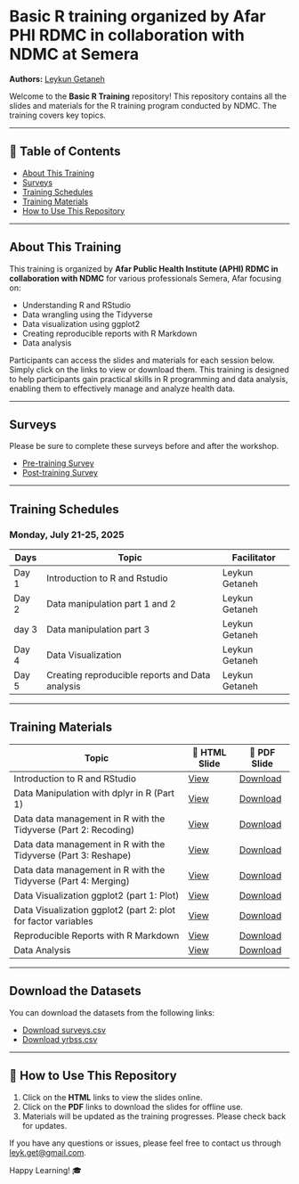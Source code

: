 # Basic R training organized by Afar PHI RDMC in collaboration with NDMC at Semera

**Authors:** [Leykun Getaneh](https://github.com/leykunget)  

Welcome to the **Basic R Training** repository! This repository contains all the slides and materials for the R training program conducted by NDMC. The training covers key topics.

---

## 📌 Table of Contents
- [About This Training](#about-this-training)
- [Surveys](#surveys)
- [Training Schedules](#training-schedules)
- [Training Materials](#training-materials)
- [How to Use This Repository](#how-to-use-this-repository)

---

## About This Training
This training is organized by **Afar Public Health Institute (APHI) RDMC in collaboration with NDMC** for various professionals Semera, Afar focusing on: 

- Understanding R and RStudio
- Data wrangling using the Tidyverse 
- Data visualization using ggplot2 
- Creating reproducible reports with R Markdown 
- Data analysis 

Participants can access the slides and materials for each session below. Simply click on the links to view or download them.
This training is designed to help participants gain practical skills in R programming and data analysis, enabling them to effectively manage and analyze health data.

---

## Surveys
Please be sure to complete these surveys before and after the workshop.

- [Pre-training Survey](https://forms.gle/Y4oyyewFZwW1fZhh6)
- [Post-training Survey]()

---

##  Training Schedules 

### Monday, July 21-25, 2025

| Days  | Topic | Facilitator |
|------|-----------------------------------------------|-------------|
| Day 1 | Introduction to R and Rstudio  | Leykun Getaneh|
| Day 2 | Data manipulation part 1 and 2 | Leykun Getaneh |
| day 3 | Data manipulation part 3  | Leykun Getaneh |
| Day 4 | Data Visualization | Leykun Getaneh |
| Day 5 | Creating reproducible reports and Data analysis | Leykun Getaneh|

---

##  Training Materials

| Topic  | 📂 HTML Slide | 📂 PDF Slide |
|--------------------------------------------|------------------------------------------------|------------------------------------------------|
| Introduction to R and RStudio | [View](https://leykungetaneh.quarto.pub/day_1/) | [Download]() |
| Data Manipulation with dplyr in R (Part 1) | [View](https://leykungetaneh.quarto.pub/data_transformation/) | [Download]() |
| Data data management in R with the Tidyverse (Part 2: Recoding) | [View]() | [Download]() |
| Data data management in R with the Tidyverse (Part 3: Reshape) | [View]() | [Download]() |
| Data data management in R with the Tidyverse (Part 4: Merging) | [View]() | [Download]() |
| Data Visualization ggplot2 (part 1: Plot)| [View]() | [Download]() |
| Data Visualization ggplot2 (part 2: plot for factor variables | [View]() | [Download]() |
| Reproducible Reports with R Markdown | [View]() | [Download]() |
| Data Analysis | [View]() | [Download]() |

---

## Download the Datasets

You can download the datasets from the following links:

- [Download surveys.csv](https://drive.google.com/uc?export=download&id=1BanaMyyBYcSASAhgYHj0pIiskvVjrIhX)
- [Download yrbss.csv](https://drive.google.com/uc?export=download&id=1CAMbI977y1lYM0RrdTeWiB8eH-WvcD8Q)

---

## 🚀 How to Use This Repository
1. Click on the **HTML** links to view the slides online.
2. Click on the **PDF** links to download the slides for offline use.
3. Materials will be updated as the training progresses. Please check back for updates.

If you have any questions or issues, please feel free to contact us through  [leyk.get@gmail.com](mailto:leyk.get@gmail.com).

Happy Learning! 🎓  
